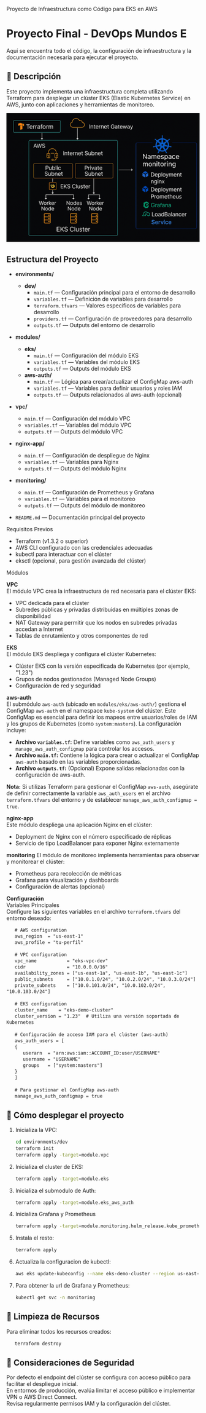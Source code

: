 Proyecto de Infraestructura como Código para EKS en AWS

# Proyecto Final - DevOps Mundos E
Aquí se encuentra todo el código, la configuración de infraestructura y la documentación necesaria para ejecutar el proyecto.

## 📌 Descripción
Este proyecto implementa una infraestructura completa utilizando Terraform para desplegar un clúster EKS (Elastic Kubernetes Service) en AWS, junto con aplicaciones y herramientas de monitoreo.

![Diagrama de arquitectura](diagrams/infra.png)

## Estructura del Proyecto

- **environments/**
  - **dev/**
    - `main.tf` — Configuración principal para el entorno de desarrollo
    - `variables.tf` — Definición de variables para desarrollo
    - `terraform.tfvars` — Valores específicos de variables para desarrollo
    - `providers.tf` — Configuración de proveedores para desarrollo
    - `outputs.tf` — Outputs del entorno de desarrollo

- **modules/**
  - **eks/**
    - `main.tf` — Configuración del módulo EKS
    - `variables.tf` — Variables del módulo EKS
    - `outputs.tf` — Outputs del módulo EKS
  - **aws-auth/**
      - `main.tf` — Lógica para crear/actualizar el ConfigMap aws-auth
      - `variables.tf` — Variables para definir usuarios y roles IAM
      - `outputs.tf` — Outputs relacionados al aws-auth (opcional)

- **vpc/**
    - `main.tf` — Configuración del módulo VPC
    - `variables.tf` — Variables del módulo VPC
    - `outputs.tf` — Outputs del módulo VPC

- **nginx-app/**
    - `main.tf` — Configuración de despliegue de Nginx
    - `variables.tf` — Variables para Nginx
    - `outputs.tf` — Outputs del módulo Nginx

- **monitoring/**
    - `main.tf` — Configuración de Prometheus y Grafana
    - `variables.tf` — Variables para el monitoreo
    - `outputs.tf` — Outputs del módulo de monitoreo

- `README.md` — Documentación principal del proyecto

Requisitos Previos

- Terraform (v1.3.2 o superior)
- AWS CLI configurado con las credenciales adecuadas
- kubectl para interactuar con el clúster
- eksctl (opcional, para gestión avanzada del clúster)

Módulos

**VPC**   
El módulo VPC crea la infraestructura de red necesaria para el clúster EKS:
- VPC dedicada para el clúster
- Subredes públicas y privadas distribuidas en múltiples zonas de disponibilidad
- NAT Gateway para permitir que los nodos en subredes privadas accedan a Internet
- Tablas de enrutamiento y otros componentes de red

**EKS**  
El módulo EKS despliega y configura el clúster Kubernetes:
- Clúster EKS con la versión especificada de Kubernetes (por ejemplo, "1.23")
- Grupos de nodos gestionados (Managed Node Groups)
- Configuración de red y seguridad

**aws-auth**  
El submódulo `aws-auth` (ubicado en `modules/eks/aws-auth/`) gestiona el ConfigMap `aws-auth` en el namespace `kube-system` del clúster. Este ConfigMap es esencial para definir los mapeos entre usuarios/roles de IAM y los grupos de Kubernetes (como `system:masters`). La configuración incluye:
- **Archivo `variables.tf`:** Define variables como `aws_auth_users` y `manage_aws_auth_configmap` para controlar los accesos.
- **Archivo `main.tf`:** Contiene la lógica para crear o actualizar el ConfigMap `aws-auth` basado en las variables proporcionadas.
- **Archivo `outputs.tf`:** (Opcional) Expone salidas relacionadas con la configuración de aws-auth.

**Nota:** Si utilizas Terraform para gestionar el ConfigMap `aws-auth`, asegúrate de definir correctamente la variable `aws_auth_users` en el archivo `terraform.tfvars` del entorno y de establecer `manage_aws_auth_configmap = true`.

**nginx-app**  
Este módulo despliega una aplicación Nginx en el clúster:
- Deployment de Nginx con el número especificado de réplicas
- Servicio de tipo LoadBalancer para exponer Nginx externamente

**monitoring** 
El módulo de monitoreo implementa herramientas para observar y monitorear el clúster:
- Prometheus para recolección de métricas
- Grafana para visualización y dashboards
- Configuración de alertas (opcional)

**Configuración**  
Variables Principales  
Configure las siguientes variables en el archivo `terraform.tfvars` del entorno deseado:

```hcl
   # AWS configuration  
   aws_region  = "us-east-1"  
   aws_profile = "tu-perfil"

   # VPC configuration  
   vpc_name           = "eks-vpc-dev"  
   cidr               = "10.0.0.0/16"  
   availability_zones = ["us-east-1a", "us-east-1b", "us-east-1c"]  
   public_subnets     = ["10.0.1.0/24", "10.0.2.0/24", "10.0.3.0/24"]  
   private_subnets    = ["10.0.101.0/24", "10.0.102.0/24", "10.0.103.0/24"]

   # EKS configuration  
   cluster_name    = "eks-demo-cluster"  
   cluster_version = "1.23"  # Utiliza una versión soportada de Kubernetes

   # Configuración de acceso IAM para el clúster (aws-auth)  
   aws_auth_users = [  
   {  
      userarn  = "arn:aws:iam::ACCOUNT_ID:user/USERNAME"  
      username = "USERNAME"  
      groups   = ["system:masters"]  
   }  
   ]

   # Para gestionar el ConfigMap aws-auth
   manage_aws_auth_configmap = true
```


## 🚀 Cómo desplegar el proyecto

1. Inicializa la VPC:
   ```sh
   cd environments/dev
   terraform init
   terraform apply -target=module.vpc
   ```

2. Inicializa el cluster de EKS:
   ```sh
   terraform apply -target=module.eks
   ```

3. Inicializa el submodulo de Auth:
   ```sh
   terraform apply -target=module.eks_aws_auth
   ```
4. Inicializa Grafana y Prometheus
   ```sh
   terraform apply -target=module.monitoring.helm_release.kube_prometheus_stack -target=module.monitoring.null_resource.wait_for_crds
   ```
5. Instala el resto:
   ```sh
   terraform apply
   ```
6. Actualiza la configuracion de kubectl:
   ```sh
   aws eks update-kubeconfig --name eks-demo-cluster --region us-east-1
   ```
7. Para obtener la url de Grafana y Prometheus:
   ```sh
   kubectl get svc -n monitoring
   ```

## 🧹  Limpieza de Recursos
Para eliminar todos los recursos creados:
```sh
   terraform destroy
```

## 🔐  Consideraciones de Seguridad  
Por defecto el endpoint del clúster se configura con acceso público para facilitar el despliegue inicial.  
En entornos de producción, evalúa limitar el acceso público e implementar VPN o AWS Direct Connect.  
Revisa regularmente permisos IAM y la configuración del clúster.
